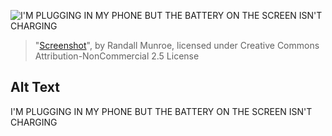 ![I'M PLUGGING IN MY PHONE BUT THE BATTERY ON THE SCREEN ISN'T CHARGING](https://imgs.xkcd.com/comics/screenshot.png)
> "[Screenshot](https://xkcd.com/1373/)", by Randall Munroe, licensed under Creative Commons Attribution-NonCommercial 2.5 License

## Alt Text
I'M PLUGGING IN MY PHONE BUT THE BATTERY ON THE SCREEN ISN'T CHARGING
